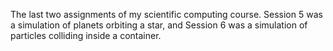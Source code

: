 The last two assignments of my scientific computing course.
Session 5 was a simulation of planets orbiting a star, and Session 6 was a simulation of particles colliding inside a container.

